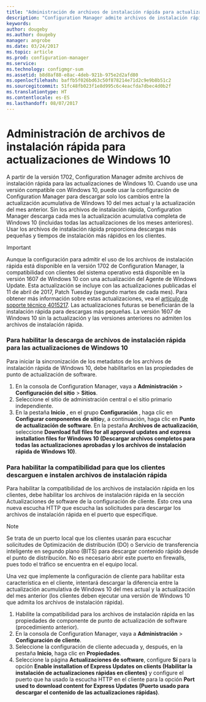 ```yaml
---
title: "Administración de archivos de instalación rápida para actualizaciones de Windows 10 | Microsoft Docs"
description: "Configuration Manager admite archivos de instalación rápida para Windows 10, que proporciona descargas más pequeñas y tiempos de instalación más rápidos en los clientes."
keywords: 
author: dougeby
ms.author: dougeby
manager: angrobe
ms.date: 03/24/2017
ms.topic: article
ms.prod: configuration-manager
ms.service: 
ms.technology: configmgr-sum
ms.assetid: b8d8af88-e8ac-4deb-921b-975e2d2afd80
ms.openlocfilehash: baffb5f026bd63c50f878214e71d2c9e9b8b51c2
ms.sourcegitcommit: 51fc48fb023f1e8d995c6c4eacfda7dbec4d0b2f
ms.translationtype: HT
ms.contentlocale: es-ES
ms.lasthandoff: 08/07/2017
---
```

# <a name="manage-express-installation-files-for-windows-10-updates"></a>Administración de archivos de instalación rápida para actualizaciones de Windows 10
A partir de la versión 1702, Configuration Manager admite archivos de instalación rápida para las actualizaciones de Windows 10. Cuando use una versión compatible con Windows 10, puede usar la configuración de Configuration Manager para descargar solo los cambios entre la actualización acumulativa de Windows 10 del mes actual y la actualización del mes anterior. Sin los archivos de instalación rápida, Configuration Manager descarga cada mes la actualización acumulativa completa de Windows 10 (incluidas todas las actualizaciones de los meses anteriores). Usar los archivos de instalación rápida proporciona descargas más pequeñas y tiempos de instalación más rápidos en los clientes.

> [!IMPORTANT]
> Aunque la configuración para admitir el uso de los archivos de instalación rápida está disponible en la versión 1702 de Configuration Manager, la compatibilidad con clientes del sistema operativo está disponible en la versión 1607 de Windows 10 con una actualización del Agente de Windows Update. Esta actualización se incluye con las actualizaciones publicadas el 11 de abril de 2017, Patch Tuesday (segundo martes de cada mes). Para obtener más información sobre estas actualizaciones, vea el [artículo de soporte técnico 4015217](http://support.microsoft.com/kb/4015217). Las actualizaciones futuras se beneficiarán de la instalación rápida para descargas más pequeñas. La versión 1607 de Windows 10 sin la actualización y las versiones anteriores no admiten los archivos de instalación rápida.


### <a name="to-enable-the-download-of-express-installation-files-for-windows-10-updates"></a>Para habilitar la descarga de archivos de instalación rápida para las actualizaciones de Windows 10
Para iniciar la sincronización de los metadatos de los archivos de instalación rápida de Windows 10, debe habilitarlos en las propiedades de punto de actualización de software.
1.  En la consola de Configuration Manager, vaya a **Administración** > **Configuración del sitio** > **Sitios**.
2.  Seleccione el sitio de administración central o el sitio primario independiente.
3.  En la pestaña **Inicio** , en el grupo **Configuración** , haga clic en **Configurar componentes de sitio**y, a continuación, haga clic en **Punto de actualización de software**. En la pestaña **Archivos de actualización**, seleccione **Download full files for all approved updates and express installation files for Windows 10 (Descargar archivos completos para todas las actualizaciones aprobadas y los archivos de instalación rápida de Windows 10)**.

### <a name="to-enable-support-for-clients-to-download-and-install-express-installation-files"></a>Para habilitar la compatibilidad para que los clientes descarguen e instalen archivos de instalación rápida
Para habilitar la compatibilidad de los archivos de instalación rápida en los clientes, debe habilitar los archivos de instalación rápida en la sección Actualizaciones de software de la configuración de cliente. Esto crea una nueva escucha HTTP que escucha las solicitudes para descargar los archivos de instalación rápida en el puerto que especifique.

> [!NOTE]    
> Se trata de un puerto local que los clientes usarán para escuchar solicitudes de Optimización de distribución (DO) o Servicio de transferencia inteligente en segundo plano (BITS) para descargar contenido rápido desde el punto de distribución. No es necesario abrir este puerto en firewalls, pues todo el tráfico se encuentra en el equipo local.

Una vez que implemente la configuración de cliente para habilitar esta característica en el cliente, intentará descargar la diferencia entre la actualización acumulativa de Windows 10 del mes actual y la actualización del mes anterior (los clientes deben ejecutar una versión de Windows 10 que admita los archivos de instalación rápida).
1.  Habilite la compatibilidad para los archivos de instalación rápida en las propiedades de componente de punto de actualización de software (procedimiento anterior).
2.  En la consola de Configuration Manager, vaya a **Administración** > **Configuración de cliente**.
3.  Seleccione la configuración de cliente adecuada y, después, en la pestaña **Inicio**, haga clic en **Propiedades**.
4.  Seleccione la página **Actualizaciones de software**, configure **Sí** para la opción **Enable installation of Express Updates on clients (Habilitar la instalación de actualizaciones rápidas en clientes)** y configure el puerto que ha usado la escucha HTTP en el cliente para la opción **Port used to download content for Express Updates (Puerto usado para descargar el contenido de las actualizaciones rápidas)**.
